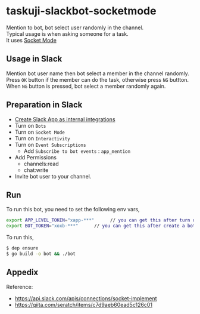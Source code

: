 # taskuji-slackbot-socketmode
Mention to bot, bot select user randomly in the channel.  
Typical usage is when asking someone for a task.  
It uses [Socket Mode](https://api.slack.com/apis/connections/socket-implement)

## Usage in Slack
Mention bot user name then bot select a member in the channel randomly.
Press `OK` button if the member can do the task, otherwise press `NG` buttton.
When `NG` button is pressed, bot select a member randomly again.

## Preparation in Slack
-  [Create Slack App as internal integrations](https://api.slack.com/internal-integrations)
-  Turn on `Bots`
-  Turn on `Socket Mode`
-  Turn on `Interactivity`
-  Turn on `Event Subscriptions`
    - Add `Subscribe to bot events` : `app_mention` 
-  Add Permissions
    - channels:read
    - chat:write
-  Invite bot user to your channel.

## Run
To run this bot, you need to set the following env vars,

```bash
export APP_LEVEL_TOKEN="xapp-***"      // you can get this after turn on socketmode (via slack app management console)
export BOT_TOKEN="xoxb-***"      // you can get this after create a bot user (via slack app management console)
```

To run this, 

```bash
$ dep ensure
$ go build -o bot && ./bot
```
## Appedix
Reference:
- https://api.slack.com/apis/connections/socket-implement
- https://qiita.com/seratch/items/c7d9aeb60ead5c126c01